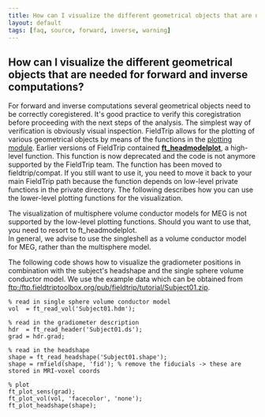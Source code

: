 ```yaml
---
title: How can I visualize the different geometrical objects that are needed for forward and inverse computations?
layout: default
tags: [faq, source, forward, inverse, warning]
---
```


## How can I visualize the different geometrical objects that are needed for forward and inverse computations?

For forward and inverse computations several geometrical objects need to be correctly coregistered. It's good practice to verify this coregistration before proceeding with the next steps of the analysis. The simplest way of verification is obviously visual inspection. FieldTrip allows for the plotting of various geometrical objects by means of the functions in the [plotting module](/development/plotting). Earlier versions of FieldTrip contained **[ft_headmodelplot](/reference/ft_headmodelplot)**, a high-level function. This function is now deprecated and the code is not anymore supported by the FieldTrip team. The function has been moved to fieldtrip/compat. If you still want to use it, you need to move it back to your main FieldTrip path because the function depends on low-level private functions in the private directory. The following describes how you can use the lower-level plotting functions for the visualization. 

<div class="warning">
The visualization of multisphere volume conductor models for MEG is not supported by the low-level plotting functions. Should you want to use that, you need to resort to ft_headmodelplot.
</div>

<div class="warning">
In general, we advise to use the singleshell as a volume conductor model for MEG, rather than the multisphere model.
</div>

The following code shows how to visualize the gradiometer positions in combination with the subject's headshape and the single sphere volume conductor model. We use the example data which can be obtained from [ftp:/ftp.fieldtriptoolbox.org/pub/fieldtrip/tutorial/Subject01.zip](ftp://ftp.fieldtriptoolbox.org/pub/fieldtrip/tutorial/Subject01.zip).

	
	
	% read in single sphere volume conductor model
	vol  = ft_read_vol('Subject01.hdm');
	
	% read in the gradiometer description
	hdr  = ft_read_header('Subject01.ds'); 
	grad = hdr.grad;
	
	% read in the headshape
	shape = ft_read_headshape('Subject01.shape');
	shape = rmfield(shape, 'fid'); % remove the fiducials -> these are stored in MRI-voxel coords
	
	% plot
	ft_plot_sens(grad);
	ft_plot_vol(vol, 'facecolor', 'none');
	ft_plot_headshape(shape);
	

